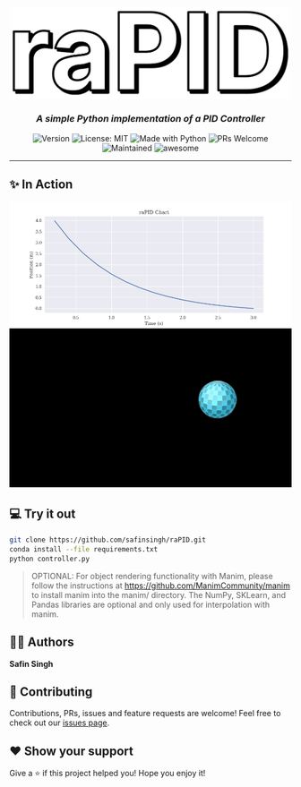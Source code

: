 <p align="center">
  <img width="500" src="./assets/header2.png">
</p>
<h3 align="center"><i>A simple Python implementation of a PID Controller</i></h3>
<p align="center">
  <img alt="Version" src="https://img.shields.io/badge/version-1.0-blue.svg?cacheSeconds=2592000" />
  <img alt="License: MIT" src="https://img.shields.io/badge/License-MIT-yellow.svg" />
  <img alt="Made with Python" src="https://img.shields.io/badge/Made%20with-Python-1f425f.svg" />
  <img alt="PRs Welcome" src="https://img.shields.io/badge/PRs-welcome-brightgreen.svg">
  <img alt="Maintained" src="https://img.shields.io/badge/Maintained-Yes-orange">
  <img alt="awesome" src="https://img.shields.io/badge/awesome-yes-blue">
</p>
<hr>

## ✨ In Action

<img src="./assets/plot.png">
<img src="./assets/interpolation.gif">

## 💻 Try it out

```sh
git clone https://github.com/safinsingh/raPID.git
conda install --file requirements.txt
python controller.py
```

> OPTIONAL: For object rendering functionality with Manim, please follow the instructions at https://github.com/ManimCommunity/manim to install manim into the manim/ directory. The NumPy, SKLearn, and Pandas libraries are optional and only used for interpolation with manim.

## 👨‍💻 Authors

**Safin Singh**

## 🤝 Contributing

Contributions, PRs, issues and feature requests are welcome! Feel free to check out our [issues page](https://github.com/safinsingh/raPID/issues).

## ❤️ Show your support

Give a ⭐️ if this project helped you!
Hope you enjoy it!
